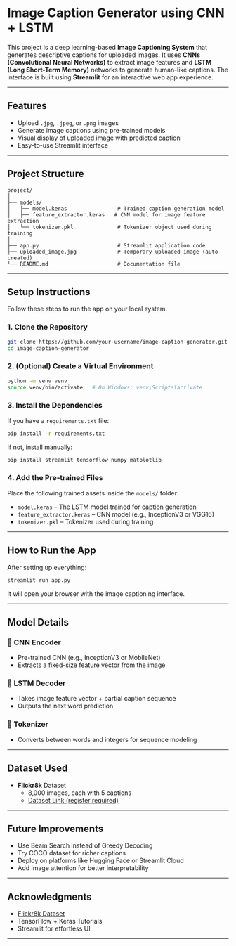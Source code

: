 # Image Caption Generator using CNN + LSTM

This project is a deep learning-based **Image Captioning System** that generates descriptive captions for uploaded images. It uses **CNNs (Convolutional Neural Networks)** to extract image features and **LSTM (Long Short-Term Memory)** networks to generate human-like captions. The interface is built using **Streamlit** for an interactive web app experience.

---

## Features

- Upload `.jpg`, `.jpeg`, or `.png` images
- Generate image captions using pre-trained models
- Visual display of uploaded image with predicted caption
- Easy-to-use Streamlit interface

---

## Project Structure

```
project/
│
├── models/
│   ├── model.keras                # Trained caption generation model
│   ├── feature_extractor.keras   # CNN model for image feature extraction
│   └── tokenizer.pkl              # Tokenizer object used during training
│
├── app.py                         # Streamlit application code
├── uploaded_image.jpg             # Temporary uploaded image (auto-created)
└── README.md                      # Documentation file
```

---

## Setup Instructions

Follow these steps to run the app on your local system.

### 1. Clone the Repository

```bash
git clone https://github.com/your-username/image-caption-generator.git
cd image-caption-generator
```

### 2. (Optional) Create a Virtual Environment

```bash
python -m venv venv
source venv/bin/activate   # On Windows: venv\Scripts\activate
```

### 3. Install the Dependencies

If you have a `requirements.txt` file:

```bash
pip install -r requirements.txt
```

If not, install manually:

```bash
pip install streamlit tensorflow numpy matplotlib
```

### 4. Add the Pre-trained Files

Place the following trained assets inside the `models/` folder:

- `model.keras` – The LSTM model trained for caption generation
- `feature_extractor.keras` – CNN model (e.g., InceptionV3 or VGG16)
- `tokenizer.pkl` – Tokenizer used during training

---

## How to Run the App

After setting up everything:

```bash
streamlit run app.py
```

It will open your browser with the image captioning interface.

---

## Model Details

### 🔹 CNN Encoder

- Pre-trained CNN (e.g., InceptionV3 or MobileNet)
- Extracts a fixed-size feature vector from the image

### 🔹 LSTM Decoder

- Takes image feature vector + partial caption sequence
- Outputs the next word prediction

### 🔹 Tokenizer

- Converts between words and integers for sequence modeling

---

## Dataset Used

- **Flickr8k** Dataset  
  - 8,000 images, each with 5 captions
  - [Dataset Link (register required)](https://forms.illinois.edu/sec/1713398)

---

## Future Improvements

- Use Beam Search instead of Greedy Decoding
- Try COCO dataset for richer captions
- Deploy on platforms like Hugging Face or Streamlit Cloud
- Add image attention for better interpretability

---

## Acknowledgments

- [Flickr8k Dataset](https://forms.illinois.edu/sec/1713398)
- TensorFlow + Keras Tutorials
- Streamlit for effortless UI

---

